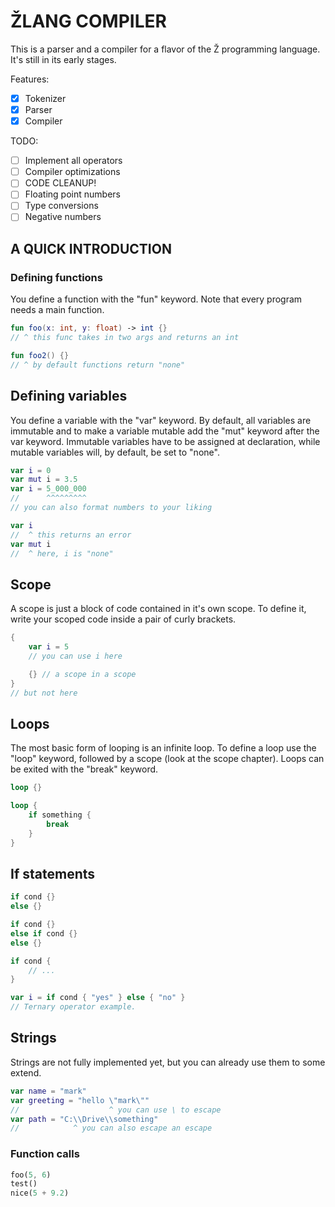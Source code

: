 # ŽLANG COMPILER

This is a parser and a compiler for a flavor of the Ž programming language.
It's still in its early stages.

Features:
- [x] Tokenizer
- [x] Parser
- [x] Compiler

TODO:
- [ ] Implement all operators
- [ ] Compiler optimizations
- [ ] CODE CLEANUP!
- [ ] Floating point numbers
- [ ] Type conversions
- [ ] Negative numbers

## A QUICK INTRODUCTION

### Defining functions
You define a function with the "fun" keyword. Note that every program needs a main function.
```kotlin
fun foo(x: int, y: float) -> int {}
// ^ this func takes in two args and returns an int

fun foo2() {}
// ^ by default functions return "none"
```
## Defining variables
You define a variable with the "var" keyword. By default, all variables are immutable and to make a variable mutable add the "mut" keyword after the var keyword. Immutable variables have to be assigned at declaration, while mutable variables will, by default, be set to "none".
```kotlin
var i = 0
var mut i = 3.5
var i = 5_000_000
//      ^^^^^^^^^
// you can also format numbers to your liking

var i
//  ^ this returns an error
var mut i
//  ^ here, i is "none"
```

## Scope
A scope is just a block of code contained in it's own scope. To define it, write your scoped code inside a pair of curly brackets.
```kotlin
{
    var i = 5
    // you can use i here

    {} // a scope in a scope
}
// but not here
```

## Loops
The most basic form of looping is an infinite loop. To define a loop use the "loop" keyword, followed by a scope (look at the scope chapter).
Loops can be exited with the "break" keyword.
```rust
loop {}

loop {
    if something {
        break
    }
}
```

## If statements
```kotlin
if cond {}
else {}

if cond {}
else if cond {}
else {}

if cond {
    // ...
}

var i = if cond { "yes" } else { "no" }
// Ternary operator example. 
```

## Strings
Strings are not fully implemented yet, but you can already use them to some extend.
```kotlin
var name = "mark"
var greeting = "hello \"mark\""
//                    ^ you can use \ to escape
var path = "C:\\Drive\\something"
//            ^ you can also escape an escape
```
### Function calls
```rust
foo(5, 6)
test()
nice(5 + 9.2)
```
